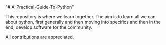 "# A-Practical-Guide-To-Python" 

This repository is where we learn together. The aim is to learn all we can about python, first generally and then moving into specifics and then in the end, develop software for the community.

All contributions are appreciated. 
